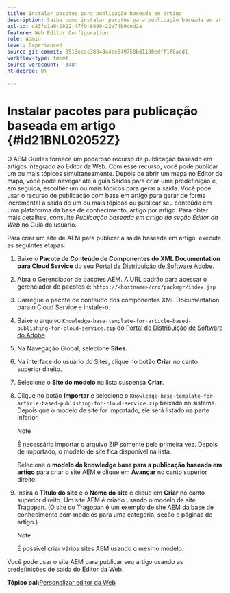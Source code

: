```yaml
---
title: Instalar pacotes para publicação baseada em artigo
description: Saiba como instalar pacotes para publicação baseada em artigo
exl-id: d83fc1a9-0822-47f0-8099-22a74b9ced2a
feature: Web Editor Configuration
role: Admin
level: Experienced
source-git-commit: 0513ecac38840a4cc649758bd1180edff1f8aed1
workflow-type: tm+mt
source-wordcount: '348'
ht-degree: 0%

---
```


# Instalar pacotes para publicação baseada em artigo {#id21BNL02052Z}

O AEM Guides fornece um poderoso recurso de publicação baseado em artigos integrado ao Editor da Web. Com esse recurso, você pode publicar um ou mais tópicos simultaneamente. Depois de abrir um mapa no Editor de mapa, você pode navegar até a guia Saídas para criar uma predefinição e, em seguida, escolher um ou mais tópicos para gerar a saída. Você pode usar o recurso de publicação com base em artigo para gerar de forma incremental a saída de um ou mais tópicos ou publicar seu conteúdo em uma plataforma da base de conhecimento, artigo por artigo. Para obter mais detalhes, consulte *Publicação baseada em artigo da seção Editor da Web* no Guia do usuário.

Para criar um site de AEM para publicar a saída baseada em artigo, execute as seguintes etapas:

1. Baixe o **Pacote de Conteúdo de Componentes do XML Documentation para Cloud Service** do seu [Portal de Distribuição de Software Adobe](https://experience.adobe.com/#/downloads/content/software-distribution/en/general.html).
1. Abra o Gerenciador de pacotes AEM. A URL padrão para acessar o gerenciador de pacotes é: `https://<hostname>/crx/packmgr/index.jsp`
1. Carregue o pacote de conteúdo dos componentes XML Documentation para o Cloud Service e instale-o.
1. Baixe o arquivo `Knowledge-base-template-for-article-based-publishing-for-cloud-service.zip` do [Portal de Distribuição de Software do Adobe](https://experience.adobe.com/#/downloads/content/software-distribution/en/general.html).
1. Na Navegação Global, selecione **Sites**.
1. Na interface do usuário do Sites, clique no botão **Criar** no canto superior direito.
1. Selecione o **Site do modelo** na lista suspensa **Criar**.
1. Clique no botão **Importar** e selecione o `Knowledge-base-template-for-article-based-publishing-for-cloud-service.zip` baixado no sistema. Depois que o modelo de site for importado, ele será listado na parte inferior.

   >[!NOTE]
   >
   > É necessário importar o arquivo ZIP somente pela primeira vez. Depois de importado, o modelo de site fica disponível na lista.

   Selecione o **modelo da knowledge base para a publicação baseada em artigo** para criar o site AEM e clique em **Avançar** no canto superior direito.

1. Insira o **Título do site** e o **Nome do site** e clique em **Criar** no canto superior direito. Um site AEM é criado usando o modelo de site Tragopan. \(O site do Tragopan é um exemplo de site AEM da base de conhecimento com modelos para uma categoria, seção e páginas de artigo.\)

   >[!NOTE]
   >
   > É possível criar vários sites AEM usando o mesmo modelo.


Você pode usar o site AEM para publicar seu artigo usando as predefinições de saída do Editor da Web.

**Tópico pai:**&#x200B;[ Personalizar editor da Web](conf-web-editor.md)
